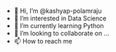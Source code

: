 - 👋 Hi, I’m @kashyap-polamraju
- 👀 I’m interested in Data Science 
- 🌱 I’m currently learning Python
- 💞️ I’m looking to collaborate on ...
- 📫 How to reach me 

<!---
kashyap-polamraju/kashyap-polamraju is a ✨ special ✨ repository because its `README.md` (this file) appears on your GitHub profile.
You can click the Preview link to take a look at your changes.
--->
